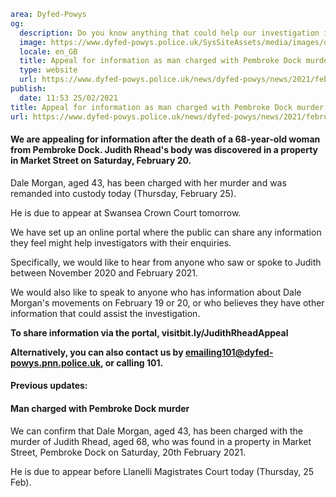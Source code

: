 ```yaml
area: Dyfed-Powys
og:
  description: Do you know anything that could help our investigation into the death of Judith Rhead? Then please get in touch...
  image: https://www.dyfed-powys.police.uk/SysSiteAssets/media/images/dyfed-powys/news/stock-images-and-logos/pembroke-dock-murder-charge.png?crop=(0,12,810,438)&amp;w=600&amp;h=300&amp;scale=both
  locale: en_GB
  title: Appeal for information as man charged with Pembroke Dock murder
  type: website
  url: https://www.dyfed-powys.police.uk/news/dyfed-powys/news/2021/february/man-charged-with-pembroke-dock-murder/
publish:
  date: 11:53 25/02/2021
title: Appeal for information as man charged with Pembroke Dock murder | Dyfed-Powys Police
url: https://www.dyfed-powys.police.uk/news/dyfed-powys/news/2021/february/man-charged-with-pembroke-dock-murder/
```

####

#### We are appealing for information after the death of a 68-year-old woman from Pembroke Dock. Judith Rhead's body was discovered in a property in Market Street on Saturday, February 20.

Dale Morgan, aged 43, has been charged with her murder and was remanded into custody today (Thursday, February 25).

He is due to appear at Swansea Crown Court tomorrow.

We have set up an online portal where the public can share any information they feel might help investigators with their enquiries.

Specifically, we would like to hear from anyone who saw or spoke to Judith between November 2020 and February 2021.

We would also like to speak to anyone who has information about Dale Morgan's movements on February 19 or 20, or who believes they have other information that could assist the investigation.

**To share information via the portal, visitbit.ly/JudithRheadAppeal**

**Alternatively, you can also contact us by emailing101@dyfed-powys.pnn.police.uk, or calling 101.**

#### Previous updates:

#### Man charged with Pembroke Dock murder

We can confirm that Dale Morgan, aged 43, has been charged with the murder of Judith Rhead, aged 68, who was found in a property in Market Street, Pembroke Dock on Saturday, 20th February 2021.

He is due to appear before Llanelli Magistrates Court today (Thursday, 25 Feb).
